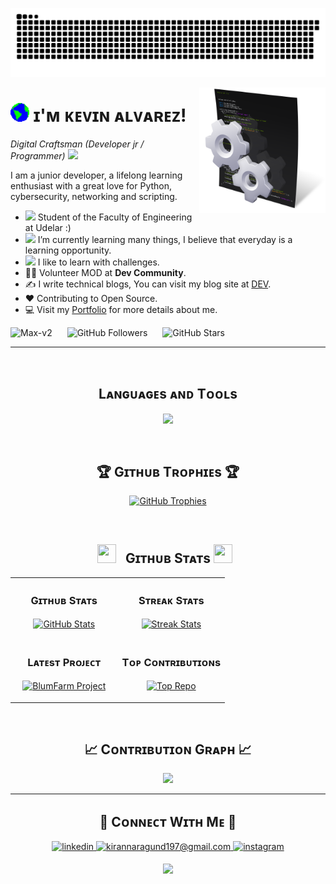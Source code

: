 <!--Banner-->
![Max-v2 Banner Image](https://github.com/Max-v2/Max-v2/blob/main/Img/Banner.svg)

<!--Night Owl image-->
<div>
  <img align="right" width="40%" src="https://github.com/Max-v2/Max-v2/blob/main/Img/Bannner_2.png">
</div>

<!--Header Name-->
# <img src="https://github.com/Max-v2/Max-v2/blob/main/Img/Earth.gif" width="30"/> ɪ'ᴍ ᴋᴇᴠɪɴ ᴀʟᴠᴀʀᴇᴢ! 
*Digital Craftsman (Developer jr / Programmer)* <img src="https://media2.giphy.com/media/QssGEmpkyEOhBCb7e1/giphy.gif?cid=ecf05e47a0n3gi1bfqntqmob8g9aid1oyj2wr3ds3mg700bl&rid=giphy.gif" width ="25">
<br /> 


<!--Start Intro-->               
<p align="left">I am a junior developer, a lifelong learning enthusiast with a great love for Python, cybersecurity, networking and scripting. </p>

- <img src="https://i.giphy.com/media/v1.Y2lkPTc5MGI3NjExMGkyNGFsdzkxNGdwYzNma2hmNzVzbWs5dXZ1ODR4ZWgxdWVucXk2NSZlcD12MV9pbnRlcm5hbF9naWZfYnlfaWQmY3Q9cw/b7qG3o2B8SRYuXVcBZ/giphy.gif" width="30"/> Student of the Faculty of Engineering at Udelar :)
- <img src="https://i.giphy.com/media/v1.Y2lkPTc5MGI3NjExaHJrYnV5ODFmeTUzeXlweWJodm05djc0OXR4a2huNmZhb3JjM2R3MCZlcD12MV9pbnRlcm5hbF9naWZfYnlfaWQmY3Q9cw/S5PNidIeEv3knjwB3a/giphy.gif" width="30"/> I’m currently learning many things, I believe that everyday is a learning opportunity.
- <img src="https://i.giphy.com/media/v1.Y2lkPTc5MGI3NjExcHBoYmtzMmMyNXJwanRhYmhmdGg1ajBxY2RhM3JudGowb2g5dnJkeiZlcD12MV9pbnRlcm5hbF9naWZfYnlfaWQmY3Q9cw/qzlDwEfl9D4ajipglN/giphy.gif" width="30"/> I like to learn with challenges.
- 💁‍♂️ Volunteer MOD at **Dev Community**.
- ✍ I write technical blogs, You can visit my blog site at [DEV](https://dev.to/).
- ❤ Contributing to Open Source.
- 💻 Visit my [Portfolio](https://Max-v2.github.io) for more details about me.
<!--End Intro-->

<!--Profile Count Badge-->
<p align="left">
  <img src="https://komarev.com/ghpvc/?username=Max-v2&label=Profile%20views&color=770677&style=for-the-badge&logo=github" alt="Max-v2" style="padding-right:20px;" />
  <img src="https://img.shields.io/github/followers/Max-v2?label=Followers&color=770677&style=for-the-badge&logo=github" alt="GitHub Followers" style="padding-right:20px;" />
  <img src="https://img.shields.io/github/stars/Max-v2?label=Stars&color=770677&style=for-the-badge&logo=github" alt="GitHub Stars" />
</p>

---
<br />

<!--Languages and Tools Section-->       
<h2 align="center">Lᴀɴɢᴜᴀɢᴇs ᴀɴᴅ Tᴏᴏʟs</h2> 
<p align="center">
<img width="500px"  src="https://skillicons.dev/icons?i=py,java,js,html,css,bash,git,vscode,docker,linux&perline=10"  />
</p>
<br />

<!--Trophies Section-->   
<h2 align="center">🏆 Gɪᴛʜᴜʙ Tʀᴏᴘʜɪᴇs 🏆</h2>
<p align="center">
  <a href="https://github.com/Max-v2">
    <img src="https://github-profile-trophy.vercel.app/?username=Max-v2&row=2&column=6&margin-w=20&margin-h=20&no-bg=true&no-frame=true&title_color=ffffff" alt="GitHub Trophies">
  </a>
</p>
<br />

<!--Github stats Table--> 
<h2 align="center"><img src="https://media.giphy.com/media/iY8CRBdQXODJSCERIr/giphy.gif" width="30" height="30" style="margin-right: 10px;"> Gɪᴛʜᴜʙ Sᴛᴀᴛs <img src="https://media.giphy.com/media/iY8CRBdQXODJSCERIr/giphy.gif" width="30" height="30" style="margin-right: 10px;"></h2>

<table width="100%">
  <tr>
    <td width="50%">
      <h3 align="center"><strong>Gɪᴛʜᴜʙ Sᴛᴀᴛs</strong></h3>
      <p align="center">
        <a href="https://github.com/Max-v2">
          <img align="center" src="https://github-readme-stats.vercel.app/api?username=Max-v2&count_private=true&show_icons=true&theme=nightowl" alt="GitHub Stats" />
        </a>
      </p>
    </td>
    <td width="50%">
      <h3 align="center"><strong>Sᴛʀᴇᴀᴋ Sᴛᴀᴛs</strong></h3>
      <p align="center">
        <a href="https://github.com/Max-v2">
          <img align="center" src="https://streak-stats.demolab.com?user=Max-v2&theme=nightowl" alt="Streak Stats" />
        </a>
      </p>
    </td>
  </tr>
  <tr>
    <td width="50%">
      <h3 align="center"><strong>Lᴀᴛᴇsᴛ Pʀᴏᴊᴇᴄᴛ</strong></h3>
      <p align="center">
        <a href="https://github.com/Max-v2/BlumFarm">
          <img align="center" width="470" src="https://github-readme-stats.vercel.app/api/pin/?username=Max-v2&repo=BlumFarm&theme=nightowl&show_owner=true" alt="BlumFarm Project" />
        </a>
      </p>
    </td>
    <td width="50%">
      <h3 align="center"><strong>Tᴏᴘ Cᴏɴᴛʀɪʙᴜᴛɪᴏɴs</strong></h3>
      <p align="center">
        <a href="https://github.com/Max-v2">
          <img align="center" src="https://github-contributor-stats.vercel.app/api?username=Max-v2&limit=3&theme=nightowl&show_owner=true&combine_all_yearly_contributions=true" alt="Top Repo" />
        </a>
      </p>
    </td>
  </tr>
</table>
<br />

<!--Contribution Graph-->
<h2 align="center">📈 Cᴏɴᴛʀɪʙᴜᴛɪᴏɴ Gʀᴀᴘʜ 📈</h2>
<div align="center">
    <img src="https://github-readme-activity-graph.vercel.app/graph?username=Max-v2&bg_color=011627&color=79d3c3&line=c792ea&point=ffeb95&area=true&hide_border=false" border-radius="15">
</div>

---

<!--Contact Section--> 

<h2 align="center">🤝 Cᴏɴɴᴇᴄᴛ Wɪᴛʜ Mᴇ 🤝 </h2>
<div align="center">
 <a href="https://www.linkedin.com/in/alvarez-kevin/" target="_blank">
<img src=https://img.shields.io/badge/linkedin-%231E77B5.svg?&style=for-the-badge&logo=linkedin&logoColor=white alt=linkedin style="margin-bottom: 5px;" />
</a>
  
<a href="mailto:kalvarez2@hotmail.com" target="_blank">
<img src="https://img.shields.io/badge/Gmail-D14836?style=for-the-badge&logo=gmail&logoColor=white" alt=kirannaragund197@gmail.com mail style="margin-bottom: 5px;" />
</a>

<a href="https://www.instagram.com/Max26.uy/" target="_blank">
<img src="https://img.shields.io/badge/Instagram-E4405F?style=for-the-badge&logo=instagram&logoColor=white" alt=instagram style="margin-bottom: 5px;" />
</a>

<p align="center">
  <img src="https://capsule-render.vercel.app/api?type=waving&color=gradient&height=65&section=footer"/>
</p>
</div>
<br />